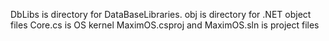 DbLibs is directory for DataBaseLibraries.
obj is directory for .NET object files
Core.cs is OS kernel
MaximOS.csproj and MaximOS.sln is project files
